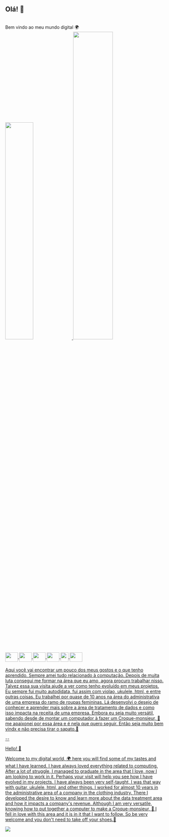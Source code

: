 ## Olá! 👋
<br>
Bem vindo ao meu mundo digital 🌍
<br>

<div>
<a href= "https://www.linkedin.com/in/bruna-brumana-563b25a5/">
 <img width="42%" src="https://github-readme-stats.vercel.app/api?username=brunabrumana&show_icons=true&theme=chartreuse-dark&include_all_commits=true&count_private=true"/>
 <img width="50%" src="https://github-readme-stats.vercel.app/api/top-langs/?username=brunabrumana&layout=compact&langs_count=164&theme=chartreuse-dark"/>
 </div>

<div style="display: inline_block"><br>
<img align="center" height="30" width="40" src="https://cdn.jsdelivr.net/gh/devicons/devicon/icons/python/python-original.svg" />
<img align="center" height="30" width="40" src="https://cdn.jsdelivr.net/gh/devicons/devicon/icons/microsoftsqlserver/microsoftsqlserver-plain-wordmark.svg" />          
<img align="center" height="30" width="40" src="https://cdn.jsdelivr.net/gh/devicons/devicon/icons/github/github-original.svg" />          
<img align="center" height="30" width="40" src="https://cdn.jsdelivr.net/gh/devicons/devicon/icons/html5/html5-original-wordmark.svg" />  
<img align="center" height="30" width="25" src="https://cdn.jsdelivr.net/gh/devicons/devicon/icons/azure/azure-original.svg" />
<img align="center" height="30" width="40" src="https://cdn.jsdelivr.net/gh/devicons/devicon/icons/vscode/vscode-original-wordmark.svg" />
          
</div>
<br>
Aqui você vai encontrar um pouco dos meus gostos e o que tenho aprendido. 
Sempre amei tudo relacionado à computação. Depois de muita luta consegui me formar na área que eu amo, 
agora procuro trabalhar nisso. Talvez essa sua visita ajude a ver como tenho evoluído em meus projetos. 
Eu sempre fui muito autodidata, fui assim com violao, ukulele, html, e entre outras coisas.
Eu trabalhei por quase de 10 anos na área do administrativa de uma empresa do ramo de roupas femininas. 
Lá desenvolvi o desejo de conhecer e aprender mais sobre a área de tratamento de dados e como isso impacta na receita de uma empresa. 
Embora eu seja muito versátil, sabendo desde de montar um computador à fazer um Croque-monsieur, 🍮
me apaixonei por essa área e é nela que quero seguir. Então seja muito bem vindx e não precisa tirar o sapato.🤞

          
--

Hello! 👋

Welcome to my digital world, 🌍
here you will find some of my tastes and what I have learned. 
I have always loved everything related to computing. After a lot of struggle, I managed to graduate in the area that I love, 
now I am looking to work in it. Perhaps your visit will help you see how I have evolved in my projects. 
I have always been very self-taught, I was that way with guitar, ukulele, html, and other things.
I worked for almost 10 years in the administrative area of a company in the clothing industry. 
There I developed the desire to know and learn more about the data treatment area and how it impacts a company's revenue. 
Although I am very versatile, knowing how to put together a computer to make a Croque-monsieur, 🍮
I fell in love with this area and it is in it that I want to follow. So be very welcome and you don't need to take off your shoes.🤞
 
<img src="https://github.com/brunabrumana/brunabrumana/blob/output/github-contribution-grid-snake.svg"> 
